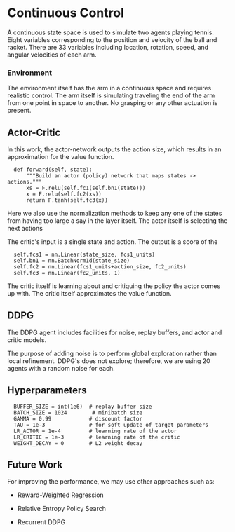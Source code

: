 # Continuous Control

A continuous state space is used to simulate two agents playing tennis.
Eight variables corresponding to the position and velocity of the ball and
racket. There are 33 variables including location, rotation, speed, and angular velocities of each arm.


### Environment

The environment itself has the arm in a continuous space and requires
realistic control. The arm itself is simulating traveling the end of the arm from one point in space to another. No grasping or any other actuation is present.

## Actor-Critic

In this work, the actor-network outputs the action size, which results in an approximation for the value function.

      def forward(self, state):
          """Build an actor (policy) network that maps states -> actions."""
          xs = F.relu(self.fc1(self.bn1(state)))
          x = F.relu(self.fc2(xs))
          return F.tanh(self.fc3(x))

Here we also use the normalization methods to keep any one of the states
from having too large a say in the layer itself. The actor itself is selecting
the next actions

The critic's input is a single state and action. The output is a score of the

      self.fcs1 = nn.Linear(state_size, fcs1_units)
      self.bn1 = nn.BatchNorm1d(state_size)
      self.fc2 = nn.Linear(fcs1_units+action_size, fc2_units)
      self.fc3 = nn.Linear(fc2_units, 1)

The critic itself is learning about and critiquing the policy the actor comes up with. The critic itself approximates the value function.

## DDPG

The DDPG agent includes facilities for noise, replay buffers, and actor and critic models.



The purpose of adding noise is to perform global exploration rather than local refinement. DDPG's does not explore; therefore, we are using 20 agents with a random noise for each.


## Hyperparameters

      BUFFER_SIZE = int(1e6)  # replay buffer size
      BATCH_SIZE = 1024        # minibatch size
      GAMMA = 0.99            # discount factor
      TAU = 1e-3              # for soft update of target parameters
      LR_ACTOR = 1e-4         # learning rate of the actor
      LR_CRITIC = 1e-3        # learning rate of the critic
      WEIGHT_DECAY = 0        # L2 weight decay



## Future Work

For improving the performance, we may use other approaches such as:

- Reward-Weighted Regression

- Relative Entropy Policy Search

- Recurrent DDPG

